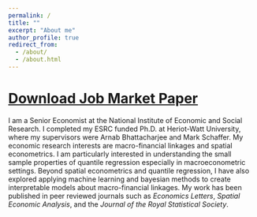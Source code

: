 ```yaml
---
permalink: /
title: ""
excerpt: "About me"
author_profile: true
redirect_from: 
  - /about/
  - /about.html
---
```

[Download Job Market Paper](https://github.com/econometibi/econometibi.github.io/blob/master/files/GNCQR.pdf)
======
I am a Senior Economist at the National Institute of Economic and Social Research. I completed my ESRC funded Ph.D. at Heriot-Watt University, where my supervisors were Arnab Bhattacharjee and Mark Schaffer. My economic research interests are macro-financial linkages and spatial econometrics. I am particularly interested in understanding the small sample properties of quantile regression especially in macroeconometric settings. Beyond spatial econometrics and quantile regression, I have also explored applying machine learning and bayesian methods to create interpretable models about macro-financial linkages. My work has been published in peer reviewed journals such as _Economics Letters_, _Spatial Economic Analysis_, and the _Journal of the Royal Statistical Society_.

